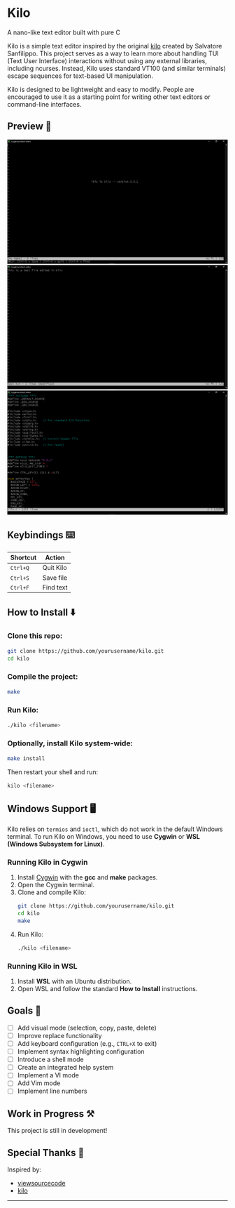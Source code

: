 # Kilo  

A nano-like text editor built with pure C  

Kilo is a simple text editor inspired by the original [kilo](https://github.com/antirez/kilo) created by Salvatore Sanfilippo. This project serves as a way to learn more about handling TUI (Text User Interface) interactions without using any external libraries, including ncurses. Instead, Kilo uses standard VT100 (and similar terminals) escape sequences for text-based UI manipulation.  

Kilo is designed to be lightweight and easy to modify. People are encouraged to use it as a starting point for writing other text editors or command-line interfaces.  

## Preview 🙈  
![Kilo Editor Preview](./images/Screenshot(350).png) 
![Preview 2](./images/Screenshot(351).png)
![Preview 3](./images/Screenshot(352).png)

## Keybindings ⌨️  
| Shortcut       | Action             |  
|---------------|--------------------|  
| `Ctrl+Q`      | Quit Kilo          |  
| `Ctrl+S`      | Save file          |  
| `Ctrl+F`      | Find text          |  


## How to Install ⬇️  
### Clone this repo:  
```sh  
git clone https://github.com/yourusername/kilo.git  
cd kilo  
```  

### Compile the project:  
```sh  
make  
```  

### Run Kilo:  
```sh  
./kilo <filename>  
```  

### Optionally, install Kilo system-wide:  
```sh  
make install  
```  
Then restart your shell and run:  
```sh  
kilo <filename>  
```  

## Windows Support 🖥️  
Kilo relies on `termios` and `ioctl`, which do not work in the default Windows terminal. To run Kilo on Windows, you need to use **Cygwin** or **WSL (Windows Subsystem for Linux)**.  

### Running Kilo in Cygwin  
1. Install [Cygwin](https://www.cygwin.com/) with the **gcc** and **make** packages.  
2. Open the Cygwin terminal.  
3. Clone and compile Kilo:  
   ```sh  
   git clone https://github.com/yourusername/kilo.git  
   cd kilo  
   make  
   ```  
4. Run Kilo:  
   ```sh  
   ./kilo <filename>  
   ```  

### Running Kilo in WSL  
1. Install **WSL** with an Ubuntu distribution.  
2. Open WSL and follow the standard **How to Install** instructions.  

## Goals 🥅  
- [ ] Add visual mode (selection, copy, paste, delete)  
- [ ] Improve replace functionality  
- [ ] Add keyboard configuration (e.g., `CTRL+X` to exit)  
- [ ] Implement syntax highlighting configuration  
- [ ] Introduce a shell mode  
- [ ] Create an integrated help system
- [ ] Implement a VI mode  
- [ ] Add Vim mode  
- [ ] Implement line numbers  

## Work in Progress ⚒️  
This project is still in development!  

## Special Thanks 🙏  
Inspired by:  
- [viewsourcecode](https://viewsourcecode.org/)  
- [kilo](https://github.com/antirez/kilo)  

---

